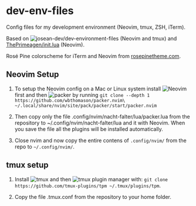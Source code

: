 # dev-env-files
Config files for my development environment (Neovim, tmux, ZSH, iTerm).

Based on ![josean-dev/dev-environment-files](https://github.com/josean-dev/dev-environment-files) (Neovim and tmux) and [ThePrimeagen/init.lua](https://github.com/ThePrimeagen/init.lua) (Neovim).

Rosé Pine colorscheme for iTerm and Neovim from [rosepinetheme.com](https://rosepinetheme.com/).

## Neovim Setup

1. To setup the Neovim config on a Mac or Linux system install ![Neovim](https://neovim.io/) first and then ![packer](https://github.com/wbthomason/packer.nvim) by running `git clone --depth 1 https://github.com/wbthomason/packer.nvim\ ~/.local/share/nvim/site/pack/packer/start/packer.nvim`

2. Then copy only the file .config/nvim/nacht-falter/lua/packer.lua from the repository to ~/.config/nvim/nacht-falter/lua and it with Neovim. When you save the file all the plugins will be installed automatically.

3. Close nvim and now copy the entire contens of `.config/nvim/` from the repo to `~/.config/nvim/`.

## tmux setup

1. Install ![tmux](https://github.com/tmux/tmux/wiki/Installing) and then ![tmux plugin manager](https://github.com/tmux-plugins/tpm) with: `git clone https://github.com/tmux-plugins/tpm ~/.tmux/plugins/tpm`.

2. Copy the file .tmux.conf from the repository to your home folder.
